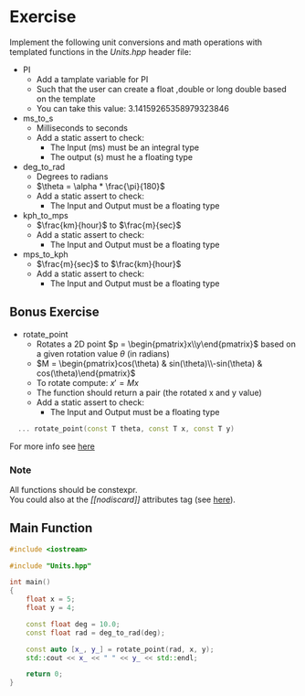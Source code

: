 # Exercise

Implement the following unit conversions and math operations with templated functions in the *Units.hpp* header file:

- PI
  - Add a tamplate variable for PI
  - Such that the user can create a float ,double or long double based on the template
  - You can take this value: 3.14159265358979323846
- ms_to_s
  - Milliseconds to seconds
  - Add a static assert to check:
    - The Input (ms) must be an integral type
    - The output (s) must he a floating type
- deg_to_rad
  - Degrees to radians
  - $\theta = \alpha * \frac{\pi}{180}$
  - Add a static assert to check:
    - The Input and Output must be a floating type
- kph_to_mps
  - $\frac{km}{hour}$ to $\frac{m}{sec}$
  - Add a static assert to check:
    - The Input and Output must be a floating type
- mps_to_kph
  - $\frac{m}{sec}$ to $\frac{km}{hour}$
  - Add a static assert to check:
    - The Input and Output must be a floating type

## Bonus Exercise

- rotate_point
  - Rotates a 2D point $p = \begin{pmatrix}x\\y\end{pmatrix}$ based on a given rotation value $\theta$ (in radians)
  - $M = \begin{pmatrix}cos(\theta) & sin(\theta)\\-sin(\theta) & cos(\theta)\end{pmatrix}$
  - To rotate compute: $x' = Mx$
  - The function should return a pair (the rotated x and y value)
  - Add a static assert to check:
    - The Input and Output must be a floating type

```cpp
  ... rotate_point(const T theta, const T x, const T y)
```

For more info see [here](https://en.wikipedia.org/wiki/Rotations_and_reflections_in_two_dimensions)

### Note

All functions should be constexpr.  
You could also at the *[[nodiscard]]* attributes tag (see [here](https://en.cppreference.com/w/cpp/language/attributes/nodiscard)).

## Main Function

```cpp
#include <iostream>

#include "Units.hpp"

int main()
{
    float x = 5;
    float y = 4;

    const float deg = 10.0;
    const float rad = deg_to_rad(deg);

    const auto [x_, y_] = rotate_point(rad, x, y);
    std::cout << x_ << " " << y_ << std::endl;

    return 0;
}
```

